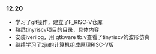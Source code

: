 ### 12.20
- 学习了git操作，建立了F_RISC-V仓库
- 熟悉tinyriscv项目的目录，具体内容
- 安装iverilog，用 gtkware tb.v查看了tinyriscv的波形仿真
- 继续学习了zju的计算机组成原理RISC-V版